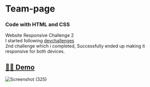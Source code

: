 # Team-page
<h3>Code with HTML and CSS</h3>
Website Responsive Challenge 2 <br>
I started following <a href="https://devchallenges.io/">devchallenges</a> <br>
2nd challenge which i completed, Successfully ended up making it responsive for both devices.<br>
<h2><a href="https://team-pg.netlify.app/">👩‍💻 Demo</a></h2>

![Screenshot (325)](https://user-images.githubusercontent.com/115335614/214888848-12f24f4f-8799-44bc-bfe7-27eca0879b22.png)

